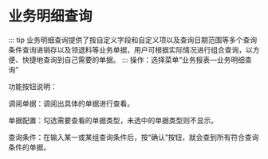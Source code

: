 # 业务明细查询<Badge text="工贸T系列"> </Badge>
::: tip
业务明细查询提供了按自定义字段和自定义项以及查询日期范围等多个查询条件查询进销存以及领退料等业务单据，用户可根据实际情况进行组合查询，以方便、快捷地查询到自己需要的单据。
:::
操作：选择菜单“业务报表—业务明细查询”

功能按钮说明：

调阅单据：调阅出具体的单据进行查看。

单据配置：勾选需要查看的单据类型，未选中的单据类型则不显示。

查询条件：在输入某一或某组查询条件后，按“确认”按钮，就会查到所有符合查询条件的单据。
